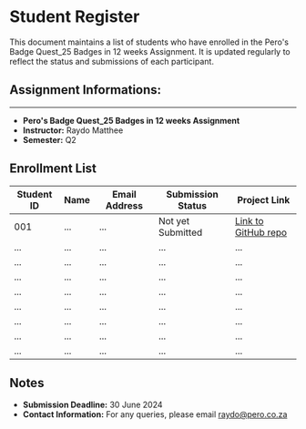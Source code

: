 # Student Register

This document maintains a list of students who have enrolled in the Pero's Badge Quest_25 Badges in 12 weeks Assignment. It is updated regularly to reflect the status and submissions of each participant.

## Assignment Informations:
---
- **Pero's Badge Quest_25 Badges in 12 weeks Assignment**
- **Instructor:** Raydo Matthee
- **Semester:** Q2

## Enrollment List

| Student ID | Name                | Email Address             | Submission Status | Project Link                                   |
|------------|---------------------|---------------------------|-------------------|------------------------------------------------|
| 001        | ...                 | ...                       | Not yet Submitted | [Link to GitHub repo](https://github.com)      |
| ...        | ...                 | ...                       | ...               | ...                                            |
| ...        | ...                 | ...                       | ...               | ...                                            |
| ...        | ...                 | ...                       | ...               | ...                                            |
| ...        | ...                 | ...                       | ...               | ...                                            |
| ...        | ...                 | ...                       | ...               | ...                                            |
| ...        | ...                 | ...                       | ...               | ...                                            |
| ...        | ...                 | ...                       | ...               | ...                                            |
| ...        | ...                 | ...                       | ...               | ...                                            |

## Notes
- **Submission Deadline:** 30 June 2024
- **Contact Information:** For any queries, please email raydo@pero.co.za


